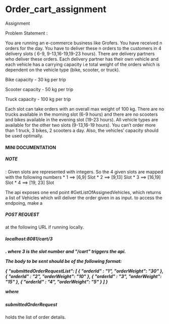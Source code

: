 # Order_cart_assignment
Assignment

Problem Statement :

You are running an e-commerce business like Grofers. You have received n orders for the day. You have to deliver these n orders to the customers in 4 delivery slots ( 6-9, 9-13,16-19,19-23 hours). There are delivery partners who deliver these orders. Each delivery partner has their own vehicle and each vehicle has a carrying capacity i.e total weight of the orders which is dependent on the vehicle type (bike, scooter, or truck).

Bike capacity - 30 kg per trip 

Scooter capacity  - 50 kg per trip

Truck capacity - 100 kg per trip 


Each slot can take orders with an overall max weight of 100 kg. There are no trucks available in the morning slot (6-9 hours) and there are no scooters and bikes available in the evening slot (19-23 hours). All vehicle types are available for the other two slots (9-13,16-19 hours). You can’t order more than 1 truck, 3 bikes, 2 scooters a day. Also, the vehicles’ capacity should be used optimally.

<H4> MINI DOCUMENTATION </H4> 

<H5>NOTE</H5>: Given slots are represented with integers. So the 4 given slots are mapped with the following numbers
 *  1 ==> [6,9] Slot
 *  2 ==> [9,13] Slot
 *  3 ==> [16,19] Slot
 *  4 ==> [19, 23] Slot
 
 
The api exposes one end point #GetListOfAssignedVehicles, which returns a list of Vehicles which will deliver the order given in as input.
  to access the endpoing, make a <H5>POST REQUEST</H5> at the following URL if running locally.
  <H5>localhost:8081/cart/3<H5>. where 3 is the slot number and "/cart" triggers the api. 
  
  The body to be sent should be of the following format:
  
  {
    "submittedOrderRequestList": [
        {
            "orderId" : "1",
            "orderWeight": "30"
        },
         {
            "orderId" : "2",
            "orderWeight": "10"
        },
         {
            "orderId" : "3",
            "orderWeight": "15"
        },
         {
            "orderId" : "4",
            "orderWeight": "5"
        }
    ]
}

where <H5>submittedOrderRequest</H5> holds the list of order details.

